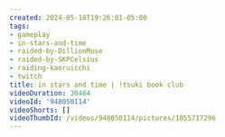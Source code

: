 ```yaml
---
created: 2024-05-18T19:26:01-05:00
tags:
- gameplay
- in-stars-and-time
- raided-by-DillionMuse
- raided-by-SKPCelsius
- raiding-kaoruicchi
- twitch
title: in stars and time | !tsuki book club
videoDuration: 30464
videoId: '948050114'
videoShorts: []
videoThumbId: /videos/948050114/pictures/1855717296
---
```

